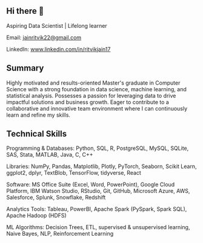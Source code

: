 ## Hi there 👋

Aspiring Data Scientist | Lifelong learner

Email: jainritvik22@gmail.com

LinkedIn: www.linkedin.com/in/ritvikjain17

## Summary

Highly motivated and results-oriented Master's graduate in Computer Science with a strong foundation in data science, machine learning, and statistical analysis. Possesses a passion for leveraging data to drive impactful solutions and business growth. Eager to contribute to a collaborative and innovative team environment where I can continuously learn and refine my skills.

## Technical Skills

Programming & Databases: Python, SQL, R, PostgreSQL, MySQL, SQLite, SAS, Stata, MATLAB, Java, C, C++

Libraries: NumPy, Pandas, Matplotlib, Plotly, PyTorch, Seaborn, Scikit Learn, ggplot2, dplyr, TextBlob, TensorFlow, tidyverse, React

Software: MS Office Suite (Excel, Word, PowerPoint), Google Cloud Platform, IBM Watson Studio, RStudio, Git, GitHub, Microsoft Azure, AWS, Salesforce, Splunk, Snowflake, Redshift

Analytics Tools: Tableau, PowerBI, Apache Spark (PySpark, Spark SQL), Apache Hadoop (HDFS)

ML Algorithms: Decision Trees, ETL, supervised & unsupervised learning, Naive Bayes, NLP, Reinforcement Learning
